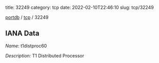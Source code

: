 title: 32249
category: tcp
date: 2022-02-10T22:46:10
slug: tcp/32249

[portdb](/) / [tcp](/category/tcp.html) / 32249


## IANA Data

_Name:_ t1distproc60

_Description:_ T1 Distributed Processor

